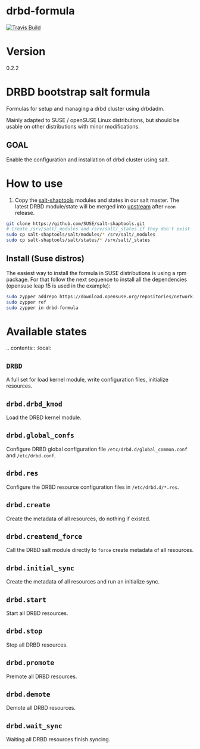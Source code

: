 drbd-formula
===========

[![Travis Build](https://api.travis-ci.org/nick-wang/drbd-formula.svg?branch=master)](https://travis-ci.org/nick-wang/drbd-formula)

# Version
0.2.2

# DRBD bootstrap salt formula

Formulas for setup and managing a drbd cluster using drbdadm.

Mainly adapted to SUSE / openSUSE Linux distributions, but should be
usable on other distributions with minor modifications.

## GOAL

Enable the configuration and installation of drbd cluster using salt.

# How to use

1. Copy the [salt-shaptools](https://github.com/SUSE/salt-shaptools) modules and states in our salt master.
   The latest DRBD module/state will be merged into [upstream](https://github.com/saltstack/salt) after `neon` release.

```bash
git clone https://github.com/SUSE/salt-shaptools.git
# Create /srv/salt/_modules and /srv/salt/_states if they don't exist
sudo cp salt-shaptools/salt/modules/* /srv/salt/_modules
sudo cp salt-shaptools/salt/states/* /srv/salt/_states
```

## Install (Suse distros)

The easiest way to install the formula in SUSE distributions is using a rpm package.
For that follow the next sequence to install all the dependencies (opensuse leap 15
is used in the example):

```bash
sudo zypper addrepo https://download.opensuse.org/repositories/network:ha-clustering:Factory/openSUSE_Leap_15.0/network:ha-clustering:Factory.repo
sudo zypper ref
sudo zypper in drbd-formula
```


Available states
================

.. contents::
    :local:

``DRBD``
---------------

A full set for load kernel module, write configuration files, initialize resources.

``drbd.drbd_kmod``
---------------

Load the DRBD kernel module.

``drbd.global_confs``
---------------

Configure DRBD global configuration file `/etc/drbd.d/global_common.conf` and `/etc/drbd.conf`.

``drbd.res``
---------------

Configure the DRBD resource configuration files in `/etc/drbd.d/*.res`.

``drbd.create``
---------------

Create the metadata of all resources, do nothing if existed.

``drbd.createmd_force``
---------------

Call the DRBD salt module directly to `force` create metadata of all resources.

``drbd.initial_sync``
---------------

Create the metadata of all resources and run an initialize sync.

``drbd.start``
---------------

Start all DRBD resources.

``drbd.stop``
---------------

Stop all DRBD resources.

``drbd.promote``
---------------

Premote all DRBD resources.

``drbd.demote``
---------------

Demote all DRBD resources.

``drbd.wait_sync``
---------------

Waiting all DRBD resources finish syncing.
